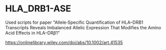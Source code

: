 # HLA_DRB1-ASE
Used scripts for paper "Allele‐Specific Quantification of HLA–DRB1 Transcripts Reveals Imbalanced Allelic Expression That Modifies the Amino Acid Effects in HLA–DRβ1"

https://onlinelibrary.wiley.com/doi/abs/10.1002/art.41535
